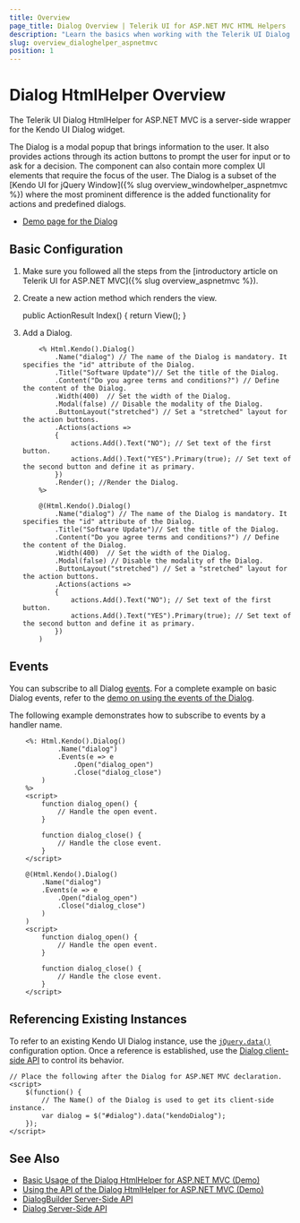 ```yaml
---
title: Overview
page_title: Dialog Overview | Telerik UI for ASP.NET MVC HTML Helpers
description: "Learn the basics when working with the Telerik UI Dialog HtmlHelper for ASP.NET MVC."
slug: overview_dialoghelper_aspnetmvc
position: 1
---
```


# Dialog HtmlHelper Overview

The Telerik UI Dialog HtmlHelper for ASP.NET MVC is a server-side wrapper for the Kendo UI Dialog widget.

The Dialog is a modal popup that brings information to the user. It also provides actions through its action buttons to prompt the user for input or to ask for a decision. The component can also contain more complex UI elements that require the focus of the user. The Dialog is a subset of the [Kendo UI for jQuery Window]({% slug overview_windowhelper_aspnetmvc %}) where the most prominent difference is the added functionality for actions and predefined dialogs.

* [Demo page for the Dialog](https://demos.telerik.com/aspnet-mvc/dialog)

## Basic Configuration

1. Make sure you followed all the steps from the [introductory article on Telerik UI for ASP.NET MVC]({% slug overview_aspnetmvc %}).
1. Create a new action method which renders the view.

      public ActionResult Index()
        {
            return View();
        }

1. Add a Dialog.

    ```ASPX
        <% Html.Kendo().Dialog()
            .Name("dialog") // The name of the Dialog is mandatory. It specifies the "id" attribute of the Dialog.
            .Title("Software Update")// Set the title of the Dialog.
            .Content("Do you agree terms and conditions?") // Define the content of the Dialog.
            .Width(400)  // Set the width of the Dialog.
            .Modal(false) // Disable the modality of the Dialog.
            .ButtonLayout("stretched") // Set a "stretched" layout for the action buttons.
            .Actions(actions =>
            {
                actions.Add().Text("NO"); // Set text of the first button.
                actions.Add().Text("YES").Primary(true); // Set text of the second button and define it as primary.
            })
            .Render(); //Render the Dialog.
        %>
    ```
    ```Razor
        @(Html.Kendo().Dialog()
            .Name("dialog") // The name of the Dialog is mandatory. It specifies the "id" attribute of the Dialog.
            .Title("Software Update")// Set the title of the Dialog.
            .Content("Do you agree terms and conditions?") // Define the content of the Dialog.
            .Width(400)  // Set the width of the Dialog.
            .Modal(false) // Disable the modality of the Dialog.
            .ButtonLayout("stretched") // Set a "stretched" layout for the action buttons.
            .Actions(actions =>
            {
                actions.Add().Text("NO"); // Set text of the first button.
                actions.Add().Text("YES").Primary(true); // Set text of the second button and define it as primary.
            })
        )
    ```

## Events

You can subscribe to all Dialog [events](/api/dialog). For a complete example on basic Dialog events, refer to the [demo on using the events of the Dialog](https://demos.telerik.com/aspnet-mvc/dialog/events).

The following example demonstrates how to subscribe to events by a handler name.

```ASPX
    <%: Html.Kendo().Dialog()
            .Name("dialog")
            .Events(e => e
                .Open("dialog_open")
                .Close("dialog_close")
        )
    %>
    <script>
        function dialog_open() {
            // Handle the open event.
        }

        function dialog_close() {
            // Handle the close event.
        }
    </script>
```
```Razor
    @(Html.Kendo().Dialog()
        .Name("dialog")
        .Events(e => e
            .Open("dialog_open")
            .Close("dialog_close")
        )
    )
    <script>
        function dialog_open() {
            // Handle the open event.
        }

        function dialog_close() {
            // Handle the close event.
        }
    </script>
```

## Referencing Existing Instances

To refer to an existing Kendo UI Dialog instance, use the [`jQuery.data()`](http://api.jquery.com/jQuery.data/) configuration option. Once a reference is established, use the [Dialog client-side API](http://docs.telerik.com/kendo-ui/api/javascript/ui/dialog#methods) to control its behavior.

    // Place the following after the Dialog for ASP.NET MVC declaration.
    <script>
        $(function() {
            // The Name() of the Dialog is used to get its client-side instance.
            var dialog = $("#dialog").data("kendoDialog");
        });
    </script>

## See Also

* [Basic Usage of the Dialog HtmlHelper for ASP.NET MVC (Demo)](https://demos.telerik.com/aspnet-mvc/dialog)
* [Using the API of the Dialog HtmlHelper for ASP.NET MVC (Demo)](https://demos.telerik.com/aspnet-mvc/dialog/api)
* [DialogBuilder Server-Side API](http://docs.telerik.com/aspnet-mvc/api/Kendo.Mvc.UI.Fluent/DialogBuilder)
* [Dialog Server-Side API](/api/dialog)

